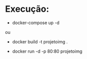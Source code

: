 # Execução:

- docker-compose up -d

ou

- docker build -t projetoimg .

- docker run -d -p 80:80 projetoimg
